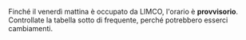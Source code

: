 Finché il venerdì mattina è occupato da LIMCO, l'orario è **provvisorio**. Controllate la tabella sotto di frequente, perché potrebbero esserci cambiamenti.

